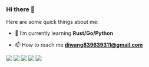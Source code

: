 ### Hi there 👋

<!--
**diwangtseb/diwangtseb** is a ✨ _special_ ✨ repository because its `README.md` (this file) appears on your GitHub profile.
-->

Here are some quick things about me:

- 🌱 I’m currently learning **Rust/Go/Python**

- 📫 How to reach me **diwang839639311@gmail.com**

![](https://github-profile-summary-cards.vercel.app/api/cards/profile-details?username=diwangtseb&theme=github)
![](https://github-profile-summary-cards.vercel.app/api/cards/repos-per-language?username=diwangtseb&theme=github)
![](https://github-profile-summary-cards.vercel.app/api/cards/most-commit-language?username=diwangtseb&theme=github)
![](https://github-profile-summary-cards.vercel.app/api/cards/stats?username=diwangtseb&theme=github)
![](https://github-profile-summary-cards.vercel.app/api/cards/productive-time?username=diwangtseb&theme=github)
